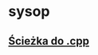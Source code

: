 # sysop

## [Ścieżka do .cpp](https://github.com/sevna90377/sysop2/blob/main/Dining_philosophers/Dining_philosophers/Dining_philosophers.cpp)
